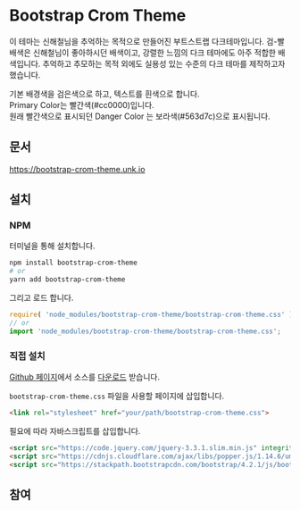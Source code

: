 # Bootstrap Crom Theme

이 테마는 신해철님을 추억하는 목적으로 만들어진 부트스트랩 다크테마입니다.
검-빨 배색은 신해철님이 좋아하시던 배색이고, 강렬한 느낌의 다크 테마에도 아주 적합한 배색입니다.
추억하고 추모하는 목적 외에도 실용성 있는 수준의 다크 테마를 제작하고자 했습니다.

기본 배경색을 검은색으로 하고, 텍스트를 흰색으로 합니다.  
Primary Color는 빨간색(#cc0000)입니다.  
원래 빨간색으로 표시되던 Danger Color 는 보라색(#563d7c)으로 표시됩니다.

## 문서

https://bootstrap-crom-theme.unk.io

## 설치

### NPM

터미널을 통해 설치합니다.

```bash
npm install bootstrap-crom-theme
# or
yarn add bootstrap-crom-theme
```

그리고 로드 합니다.

```js
require( 'node_modules/bootstrap-crom-theme/bootstrap-crom-theme.css' );
// or
import 'node_modules/bootstrap-crom-theme/bootstrap-crom-theme.css';
```

### 직접 설치

[Github 페이지](https://github.com/Unk/Bootstrap-Crom-Theme)에서 소스를 [다운로드](https://github.com/Unk/Bootstrap-Crom-Theme/archive/master.zip) 받습니다.

`bootstrap-crom-theme.css` 파일을 사용할 페이지에 삽입합니다.

```html
<link rel="stylesheet" href="your/path/bootstrap-crom-theme.css">
```

필요에 따라 자바스크립트를 삽입합니다.

```html
<script src="https://code.jquery.com/jquery-3.3.1.slim.min.js" integrity="sha384-q8i/X+965DzO0rT7abK41JStQIAqVgRVzpbzo5smXKp4YfRvH+8abtTE1Pi6jizo" crossorigin="anonymous"></script>
<script src="https://cdnjs.cloudflare.com/ajax/libs/popper.js/1.14.6/umd/popper.min.js" integrity="sha384-wHAiFfRlMFy6i5SRaxvfOCifBUQy1xHdJ/yoi7FRNXMRBu5WHdZYu1hA6ZOblgut" crossorigin="anonymous"></script>
<script src="https://stackpath.bootstrapcdn.com/bootstrap/4.2.1/js/bootstrap.min.js" integrity="sha384-B0UglyR+jN6CkvvICOB2joaf5I4l3gm9GU6Hc1og6Ls7i6U/mkkaduKaBhlAXv9k" crossorigin="anonymous"></script>
```

## 참여


